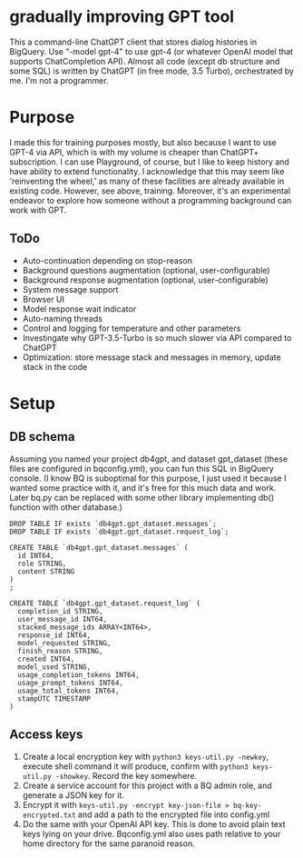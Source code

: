 # gradually improving GPT tool
This a command-line ChatGPT client that stores dialog histories in BigQuery.
Use "-model gpt-4" to use gpt-4 (or whatever OpenAI model that supports ChatCompletion API).
Almost all code (except db structure and some SQL) is written by ChatGPT (in free mode, 3.5 Turbo), orchestrated by me. I'm not a programmer.

# Purpose
I made this for training purposes mostly, but also because I want to use GPT-4 via API, which is with my volume is cheaper than ChatGPT+ subscription. I can use Playground, of course, but I like to keep history and have ability to extend functionality.
I acknowledge that this may seem like 'reinventing the wheel,' as many of these facilities are already available in existing code. However, see above, training. Moreover, it's an experimental endeavor to explore how someone without a programming background can work with GPT.

## ToDo
- Auto-continuation depending on stop-reason
- Background questions augmentation (optional, user-configurable)
- Background response augmentation (optional, user-configurable)
- System message support
- Browser UI
- Model response wait indicator
- Auto-naming threads
- Control and logging for temperature and other parameters
- Investingate why GPT-3.5-Turbo is so much slower via API compared to ChatGPT
- Optimization: store message stack and messages in memory, update stack in the code

# Setup

## DB schema

Assuming you named your project db4gpt, and dataset gpt_dataset (these files are configured in bqconfig.yml), you can fun this SQL in BigQuery console. 
(I know BQ is suboptimal for this purpose, I just used it because I wanted some practice with it, and it's free for this much data and work.
Later bq.py can be replaced with some other library implementing db() function with other database.)

```
DROP TABLE IF exists `db4gpt.gpt_dataset.messages`;
DROP TABLE IF exists `db4gpt.gpt_dataset.request_log`;

CREATE TABLE `db4gpt.gpt_dataset.messages` (
  id INT64,
  role STRING, 
  content STRING
)
;

CREATE TABLE `db4gpt.gpt_dataset.request_log` (
  completion_id STRING,
  user_message_id INT64,
  stacked_message_ids ARRAY<INT64>,
  response_id INT64,
  model_requested STRING,
  finish_reason STRING,
  created INT64,
  model_used STRING,
  usage_completion_tokens INT64,
  usage_prompt_tokens INT64,
  usage_total_tokens INT64,
  stampUTC TIMESTAMP
)
```
## Access keys
1. Create a local encryption key with `python3 keys-util.py -newkey`, execute shell command it will produce, confirm with `python3 keys-util.py -showkey`. Record the key somewhere.
2. Create a service account for this project with a BQ admin role, and generate a JSON key for it.
3. Encrypt it with `keys-util.py -encrypt key-json-file > bq-key-encrypted.txt` and add a path to the encrypted file into config.yml
4. Do the same with your OpenAI API key.
This is done to avoid plain text keys lying on your drive. Bqconfig.yml also uses path relative to your home directory for the same paranoid reason.





